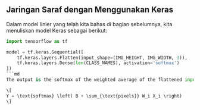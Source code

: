 ## Jaringan Saraf dengan Menggunakan Keras

Dalam model linier yang telah kita bahas di bagian sebelumnya, kita menuliskan model Keras sebagai berikut:

```python
import tensorflow as tf

model = tf.keras.Sequential([
    tf.keras.layers.Flatten(input_shape=(IMG_HEIGHT, IMG_WIDTH, 3)),
    tf.keras.layers.Dense(len(CLASS_NAMES), activation='softmax')
])
```md
The output is the softmax of the weighted average of the flattened input pixel values:

\[
Y = \text{softmax} \left( B + \sum_{\text{pixels}} W_i X_i \right)
\]
